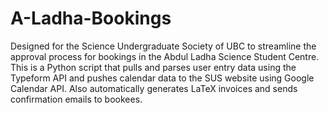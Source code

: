 # A-Ladha-Bookings
Designed for the Science Undergraduate Society of UBC to streamline the approval process for bookings in the Abdul Ladha Science Student Centre. This is a Python script that pulls and parses user entry data using the Typeform API and pushes calendar data to the SUS website using Google Calendar API. Also automatically generates LaTeX invoices and sends confirmation emails to bookees.
